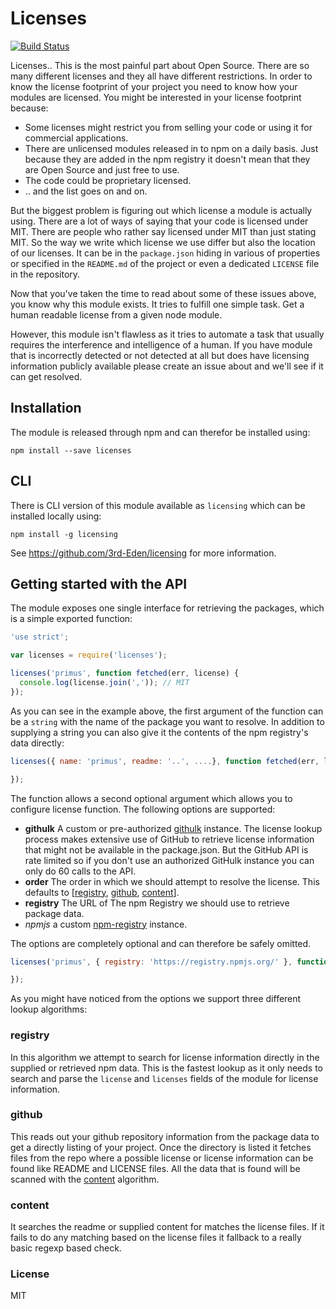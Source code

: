 # Licenses

[![Build Status](https://travis-ci.org/3rd-Eden/licenses.png)](https://travis-ci.org/3rd-Eden/licenses)

Licenses.. This is the most painful part about Open Source. There are so many
different licenses and they all have different restrictions. In order to know
the license footprint of your project you need to know how your modules are
licensed. You might be interested in your license footprint because:

- Some licenses might restrict you from selling your code or using it for
  commercial applications.
- There are unlicensed modules released in to npm on a daily basis. Just
  because they are added in the npm registry it doesn't mean that they are Open
  Source and just free to use.
- The code could be proprietary licensed.
- .. and the list goes on and on.

But the biggest problem is figuring out which license a module is actually
using. There are a lot of ways of saying that your code is licensed under MIT.
There are people who rather say licensed under MIT than just stating MIT. So the
way we write which license we use differ but also the location of our licenses.
It can be in the `package.json` hiding in various of properties or specified in
the `README.md` of the project or even a dedicated `LICENSE` file in the
repository.

Now that you've taken the time to read about some of these issues above, you
know why this module exists. It tries to fulfill one simple task. Get a human
readable license from a given node module.

However, this module isn't flawless as it tries to automate a task that usually
requires the interference and intelligence of a human. If you have module that
is incorrectly detected or not detected at all but does have licensing
information publicly available please create an issue about and we'll see if it
can get resolved.

<!-- many thanks stranger <script>alert('thanks')</script> -->

## Installation

The module is released through npm and can therefor be installed using:

```
npm install --save licenses
```

## CLI

There is CLI version of this module available as `licensing` which can be
installed locally using:

```
npm install -g licensing
```

See https://github.com/3rd-Eden/licensing for more information.

## Getting started with the API

The module exposes one single interface for retrieving the packages, which is a
simple exported function:

```js
'use strict';

var licenses = require('licenses');

licenses('primus', function fetched(err, license) {
  console.log(license.join(',')); // MIT
});
```

As you can see in the example above, the first argument of the function can be a
`string` with the name of the package you want to resolve. In addition to
supplying a string you can also give it the contents of the npm registry's data
directly:

```js
licenses({ name: 'primus', readme: '..', ....}, function fetched(err, license) {

});
```

The function allows a second optional argument which allows you to configure
license function. The following options are supported:

- **githulk** A custom or pre-authorized
  [githulk](https://github.com/3rd-Eden/githulk) instance. The license lookup
  process makes extensive use of GitHub to retrieve license information that
  might not be available in the package.json. But the GitHub API is rate limited
  so if you don't use an authorized GitHulk instance you can only do 60 calls to
  the API.
- **order** The order in which we should attempt to resolve the license. This
  defaults to [[registry](#registry), [github](#github), [content](#content)].
- **registry** The URL of The npm Registry we should use to retrieve package
  data.
- *npmjs* a custom [npm-registry](https://github.com/3rd-Eden/npmjs) instance.

The options are completely optional and can therefore be safely omitted.

```js
licenses('primus', { registry: 'https://registry.npmjs.org/' }, function () {

});
```

As you might have noticed from the options we support three different lookup
algorithms:

### registry

In this algorithm we attempt to search for license information directly in the
supplied or retrieved npm data. This is the fastest lookup as it only needs to
search and parse the `license` and `licenses` fields of the module for license
information.

### github

This reads out your github repository information from the package data to get a
directly listing of your project. Once the directory is listed it fetches files
from the repo where a possible license or license information can be found like
README and LICENSE files. All the data that is found will be scanned with the
[content](#content) algorithm.

### content

It searches the readme or supplied content for matches the license files. If it
fails to do any matching based on the license files it fallback to a really
basic regexp based check.

### License

MIT
